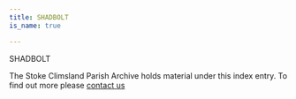 ```yaml
---
title: SHADBOLT
is_name: true

---
```


SHADBOLT


The Stoke Climsland Parish Archive holds material under this index entry. To find out more please [contact us](/contact/)
